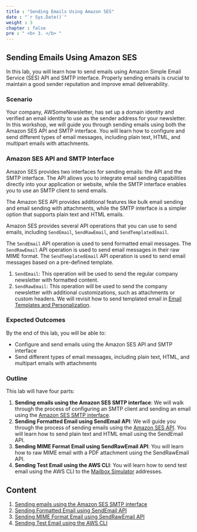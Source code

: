 ```yaml
---
title : "Sending Emails Using Amazon SES"
date : "`r Sys.Date()`"
weight : 3
chapter : false
pre : " <b> 3. </b> "
---
```


## Sending Emails Using Amazon SES
In this lab, you will learn how to send emails using Amazon Simple Email Service (SES) API and SMTP interface. Properly sending emails is crucial to maintain a good sender reputation and improve email deliverability.

### Scenario
Your company, AWSomeNewsletter, has set up a domain identity and verified an email identity to use as the sender address for your newsletter. In this workshop, we will guide you through sending emails using both the Amazon SES API and SMTP interface. You will learn how to configure and send different types of email messages, including plain text, HTML, and multipart emails with attachments.

### Amazon SES API and SMTP Interface
Amazon SES provides two interfaces for sending emails: the API and the SMTP interface. The API allows you to integrate email sending capabilities directly into your application or website, while the SMTP interface enables you to use an SMTP client to send emails.

The Amazon SES API provides additional features like bulk email sending and email sending with attachments, while the SMTP interface is a simpler option that supports plain text and HTML emails.

Amazon SES provides several API operations that you can use to send emails, including `SendEmail`, `SendRawEmail`, and `SendTemplatedEmail`.

The `SendEmail` API operation is used to send formatted email messages.
The `SendRawEmail` API operation is used to send email messages in their raw MIME format.
The `SendTemplatedEmail` API operation is used to send email messages based on a pre-defined template.
1. `SendEmail`: This operation will be used to send the regular company newsletter with formatted content.
2. `SendRawEmail`: This operation will be used to send the company newsletter with additional customizations, such as attachments or custom headers.
We will revisit how to send templated email in [Email Templates and Personalization](6-email-templates).

### Expected Outcomes
By the end of this lab, you will be able to:

- Configure and send emails using the Amazon SES API and SMTP interface
- Send different types of email messages, including plain text, HTML, and multipart emails with attachments

### Outline
This lab will have four parts:

1. **Sending emails using the Amazon SES SMTP interface**: We will walk through the process of configuring an SMTP client and sending an email using the [Amazon SES SMTP interface](https://docs.aws.amazon.com/ses/latest/dg/send-email-smtp.html).
2. **Sending Formatted Email using SendEmail API**: We will guide you through the process of sending emails using the [Amazon SES API](https://docs.aws.amazon.com/ses/latest/dg/send-email-smtp.html). You will learn how to send plain text and HTML email using the SendEmail API.
3. **Sending MIME Format Email using SendRawEmail API**: You will learn how to raw MIME email with a PDF attachment using the SendRawEmail API.
4. **Sending Test Email using the AWS CLI**: You will learn how to send test email using the AWS CLI to the [Mailbox Simulator](https://docs.aws.amazon.com/ses/latest/dg/send-an-email-from-console.html#send-email-simulator) addresses.

## Content

1. [Sending emails using the Amazon SES SMTP interface](3.1-ses-smtp)
2. [Sending Formatted Email using SendEmail API](3.2-sendmail-api)
3. [Sending MIME Format Email using SendRawEmail API](3.3-sendrawmail-api)
4. [Sending Test Email using the AWS CLI](3.4-testmail-aws-cli)
